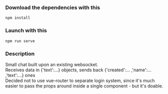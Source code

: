 ### Download the dependencies with this
```
npm install
```

### Launch with this
```
npm run serve
```

### Description
Small chat built upon an existing websocket. <br/>
Receives data in {'text':...} objects, sends back {'created':... ,'name':... ,'text':...} ones <br/>
Decided not to use vue-router to separate login system, since it's much easier to pass the props around inside a single component - but it's doable.
